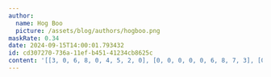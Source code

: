 ```yaml
---
author:
  name: Hog Boo
  picture: /assets/blog/authors/hogboo.png
maskRate: 0.34
date: 2024-09-15T14:00:01.793432
id: cd307270-736a-11ef-b451-41234cb8625c
content: '[[3, 0, 6, 8, 0, 4, 5, 2, 0], [0, 0, 0, 0, 0, 6, 8, 7, 3], [0, 8, 7, 0, 2, 0, 4, 0, 6], [0, 0, 0, 3, 0, 5, 6, 1, 2], [2, 1, 0, 7, 6, 0, 0, 4, 9], [6, 0, 3, 1, 9, 2, 7, 0, 8], [7, 5, 0, 6, 3, 9, 0, 8, 4], [4, 3, 9, 2, 8, 7, 1, 6, 0], [8, 0, 2, 0, 5, 1, 0, 3, 7]]'
---
```

